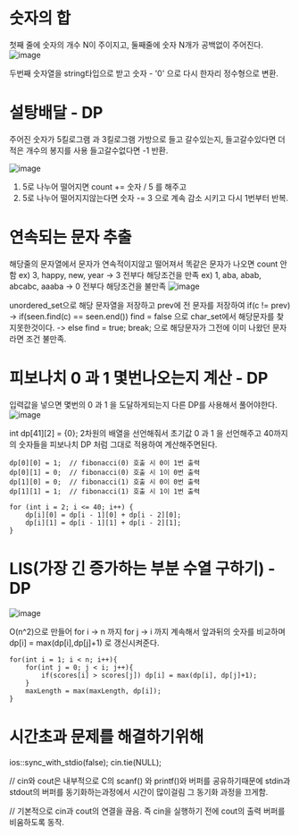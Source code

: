 # 숫자의 합

첫째 줄에 숫자의 개수 N이 주이지고, 둘째줄에 숫자 N개가 공백없이 주어진다.
![image](https://github.com/user-attachments/assets/0713c4d0-9e20-4556-adc6-da880172ce6d)

두번째 숫자열을 string타입으로 받고 숫자 - '0' 으로 다시 한자리 정수형으로 변환.

# 설탕배달 - DP

주어진 숫자가 5킬로그램 과 3킬로그램 가방으로 들고 갈수있는지,
들고갈수있다면 더 적은 개수의 봉지를 사용
들고갈수없다면 -1 반환.

![image](https://github.com/user-attachments/assets/3c96a559-af40-4d57-957e-ca8bbda7ccc1)

1. 5로 나누어 떨어지면 count += 숫자 / 5 를 해주고
2. 5로 나누어 떨어지지않는다면 숫자 -= 3 으로 계속 감소 시키고 다시 1번부터 반복.

# 연속되는 문자 추출

해당줄의 문자열에서 문자가 연속적이지않고 떨어져서 똑같은 문자가 나오면 count 안함
ex) 3, happy, new, year -> 3 전부다 해당조건을 만족
ex) 1, aba, abab, abcabc, aaaba -> 0  전부다 해당조건을 불만족
![image](https://github.com/user-attachments/assets/848b8b24-8774-43ef-a96d-7779c116a675)

unordered_set으로 해당 문자열을 저장하고 prev에 전 문자를 저장하여 if(c != prev) -> if(seen.find(c) == seen.end()) find = false 으로 char_set에서 해당문자를 찾지못한것이다. -> else find = true; break; 으로 해당문자가 그전에 이미 나왔던 문자라면 조건 불만족.

# 피보나치 0 과 1 몇번나오는지 계산 - DP

입력값을 넣으면 몇번의 0 과 1 을 도달하게되는지 다른 DP를 사용해서 풀어야한다. 
![image](https://github.com/user-attachments/assets/4cc1b274-53fc-4b9f-ac1a-2f7b5df85687)

int dp[41][2] = {0}; 2차원의 배열을 선언해줘서 초기값 0 과 1 을 선언해주고 40까지의 숫자들을 피보나치 DP 처럼 그대로 적용하여 계산해주면된다. 

    dp[0][0] = 1;  // fibonacci(0) 호출 시 0이 1번 출력
    dp[0][1] = 0;  // fibonacci(0) 호출 시 1이 0번 출력
    dp[1][0] = 0;  // fibonacci(1) 호출 시 0이 0번 출력
    dp[1][1] = 1;  // fibonacci(1) 호출 시 1이 1번 출력

    for (int i = 2; i <= 40; i++) {
        dp[i][0] = dp[i - 1][0] + dp[i - 2][0];
        dp[i][1] = dp[i - 1][1] + dp[i - 2][1];
    }


# LIS(가장 긴 증가하는 부분 수열 구하기) - DP

![image](https://github.com/user-attachments/assets/db2ec14e-98ae-48b0-9fdf-9dab8f6493e1)

O(n^2)으로 만들어 for i -> n 까지 for j -> i 까지 계속해서 앞과뒤의 숫자를 비교하며 dp[i] = max(dp[i],dp[j]+1) 로 갱신시켜준다.

    for(int i = 1; i < n; i++){
        for(int j = 0; j < i; j++){
            if(scores[i] > scores[j]) dp[i] = max(dp[i], dp[j]+1);
        }
        maxLength = max(maxLength, dp[i]);
    }

# 시간초과 문제를 해결하기위해

ios::sync_with_stdio(false); 
cin.tie(NULL); 

// cin와 cout은 내부적으로 C의 scanf() 와 printf()와 버퍼를 공유하기때문에 stdin과 stdout의 버퍼를 동기화하는과정에서 시간이 많이걸림 그 동기화 과정을 끄게함.

// 기본적으로 cin과 cout의 연결을 끊음. 즉 cin을 실행하기 전에 cout의 출력 버퍼를 비움하도록 동작.
